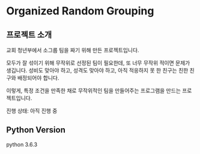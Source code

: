 # Organized Random Grouping

## 프로젝트 소개

교회 청년부에서 소그룹 팀을 짜기 위해 만든 프로젝트입니다. 

모두가 잘 섞이기 위해 무작위로 선정된 팀이 필요한데, 또 너무 무작위 적이면 문제가 생깁니다. 성비도 맞아야 하고, 성격도 맞아야 하고, 아직 적응하지 못 한 친구는 친한 친구와 배정되어야 합니다.

이렇게, 특정 조건을 만족한 채로 무작위적인 팀을 만들어주는 프로그램을 만드는 프로젝트입니다.

진행 상태: 아직 진행 중

## Python Version
python 3.6.3


